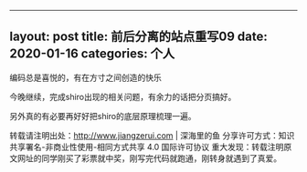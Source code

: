 
---
layout: post
title: 前后分离的站点重写09
date: 2020-01-16
categories: 个人
---

编码总是喜悦的，有在方寸之间创造的快乐

今晚继续，完成shiro出现的相关问题，有余力的话把分页搞好。

另外真的有必要再好好把shiro的底层原理梳理一遍。


转载请注明出处：http://www.jiangzerui.com | 深海里的鱼
分享许可方式：知识共享署名-非商业性使用-相同方式共享 4.0 国际许可协议
重大发现：转载注明原文网址的同学刚买了彩票就中奖，刚写完代码就跑通，刚转身就遇到了真爱。
